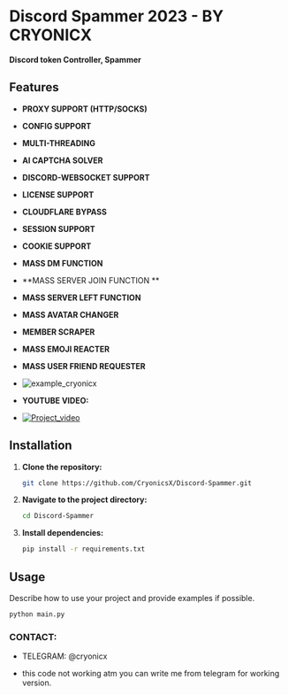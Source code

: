 # Discord Spammer 2023 - BY CRYONICX

**Discord token Controller, Spammer** 


## Features

* **PROXY SUPPORT (HTTP/SOCKS)**
* **CONFIG SUPPORT**
* **MULTI-THREADING**
* **AI CAPTCHA SOLVER**
* **DISCORD-WEBSOCKET SUPPORT**
* **LICENSE SUPPORT**
* **CLOUDFLARE BYPASS**
* **SESSION SUPPORT**
* **COOKIE SUPPORT**
* **MASS DM FUNCTION**
* **MASS SERVER JOIN FUNCTION **
* **MASS SERVER LEFT FUNCTION**
* **MASS AVATAR CHANGER**
* **MEMBER SCRAPER**
* **MASS EMOJI REACTER**
* **MASS USER FRIEND REQUESTER**


* ![example_cryonicx](https://media.discordapp.net/attachments/1128854178341589085/1178316145950982194/image.png?ex=6575b36d&is=65633e6d&hm=81b3d91fa53a40d72d377d1933f92a9622ae61770c76c1a90277facc4524bb02&=&format=webp)


* **YOUTUBE VIDEO:**

* [![Project_video](https://media.discordapp.net/attachments/1128854178341589085/1178316892771991613/image.png?ex=6575b41f&is=65633f1f&hm=d8b3c53cfbc260082bf19170c82fe0d46ccb01d1da7745e50eefcf1778a64b97&=&format=webp&width=1324&height=671)](https://youtu.be/jMGUrZYS8HQ?feature=shared)



## Installation

1. **Clone the repository:**

    ```bash
    git clone https://github.com/CryonicsX/Discord-Spammer.git
    ```

2. **Navigate to the project directory:**

    ```bash
    cd Discord-Spammer
    ```

3. **Install dependencies:**

    ```bash
    pip install -r requirements.txt
    ```

## Usage

Describe how to use your project and provide examples if possible.

```bash
python main.py
```

### CONTACT:

* TELEGRAM: @cryonicx

* this code not working atm you can write me from telegram for working version.
